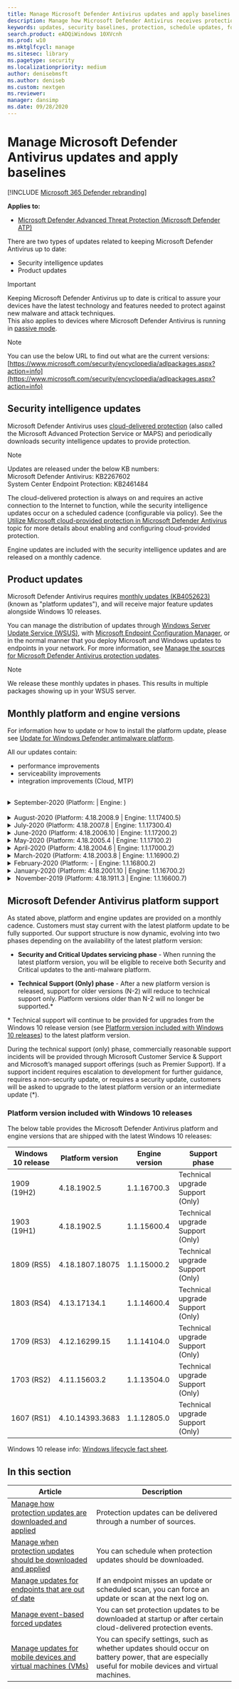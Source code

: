 ```yaml
---
title: Manage Microsoft Defender Antivirus updates and apply baselines
description: Manage how Microsoft Defender Antivirus receives protection and product updates.
keywords: updates, security baselines, protection, schedule updates, force updates, mobile updates, wsus
search.product: eADQiWindows 10XVcnh
ms.prod: w10
ms.mktglfcycl: manage
ms.sitesec: library
ms.pagetype: security
ms.localizationpriority: medium
author: denisebmsft
ms.author: deniseb
ms.custom: nextgen
ms.reviewer: 
manager: dansimp
ms.date: 09/28/2020
---
```


# Manage Microsoft Defender Antivirus updates and apply baselines

[!INCLUDE [Microsoft 365 Defender rebranding](../../includes/microsoft-defender.md)]


**Applies to:**

- [Microsoft Defender Advanced Threat Protection (Microsoft Defender ATP)](https://go.microsoft.com/fwlink/p/?linkid=2069559)

There are two types of updates related to keeping Microsoft Defender Antivirus up to date:

 - Security intelligence updates
 - Product updates

> [!IMPORTANT]
> Keeping Microsoft Defender Antivirus up to date is critical to assure your devices have the latest technology and features needed to protect against new malware and attack techniques.  
> This also applies to devices where Microsoft Defender Antivirus is running in [passive mode](https://docs.microsoft.com/windows/security/threat-protection/microsoft-defender-antivirus/microsoft-defender-antivirus-compatibility).

> [!NOTE]
> You can use the below URL to find out what are the current versions:
> [https://www.microsoft.com/security/encyclopedia/adlpackages.aspx?action=info](https://www.microsoft.com/security/encyclopedia/adlpackages.aspx?action=info)

## Security intelligence updates

Microsoft Defender Antivirus uses [cloud-delivered protection](utilize-microsoft-cloud-protection-microsoft-defender-antivirus.md) (also called the Microsoft Advanced Protection Service or MAPS) and periodically downloads security intelligence updates to provide protection.

> [!NOTE]
> Updates are released under the below KB numbers:  
> Microsoft Defender Antivirus: KB2267602  
> System Center Endpoint Protection: KB2461484

The cloud-delivered protection is always on and requires an active connection to the Internet to function, while the security intelligence updates occur on a scheduled cadence (configurable via policy). See the [Utilize Microsoft cloud-provided protection in Microsoft Defender Antivirus](utilize-microsoft-cloud-protection-microsoft-defender-antivirus.md) topic for more details about enabling and configuring cloud-provided protection. 

Engine updates are included with the security intelligence updates and are released on a monthly cadence.

## Product updates

Microsoft Defender Antivirus requires [monthly updates (KB4052623)](https://support.microsoft.com/help/4052623/update-for-windows-defender-antimalware-platform) (known as "platform updates"), and will receive major feature updates alongside Windows 10 releases.

You can manage the distribution of updates through [Windows Server Update Service (WSUS)](https://docs.microsoft.com/mem/configmgr/protect/deploy-use/endpoint-definitions-wsus#to-synchronize-endpoint-protection-definition-updates-in-standalone-wsus), with [Microsoft Endpoint Configuration Manager](https://docs.microsoft.com/configmgr/sum/understand/software-updates-introduction), or in the normal manner that you deploy Microsoft and Windows updates to endpoints in your network.
For more information, see [Manage the sources for Microsoft Defender Antivirus protection updates](https://docs.microsoft.com/mem/configmgr/protect/deploy-use/endpoint-definitions-wsus#to-synchronize-endpoint-protection-definition-updates-in-standalone-wsus).

> [!NOTE]
> We release these monthly updates in phases. This results in multiple packages showing up in your WSUS server.

## Monthly platform and engine versions

For information how to update or how to install the platform update, please see [Update for Windows Defender antimalware platform](https://support.microsoft.com/help/4052623/update-for-windows-defender-antimalware-platform).

All our updates contain:
- performance improvements
- serviceability improvements
- integration improvements (Cloud, MTP)  
<br/>
<details>
<summary> September-2020 (Platform:  | Engine: )</summary>

&ensp;Security intelligence update version: **versionnumber**  
&ensp;Released: **releasedate**  
&ensp;Platform: **platformnumber**  
&ensp;Engine: **enginenumber**  
&ensp;Support phase: **Security and Critical Updates**
    
### What's new
- Require administrative privileges for quarantine restore
- Support for XML formatted events
- Provide CSP support to ignore exclusion merge
- New management interfaces for: <br/>
   - UDP Inspection
   - Network Protection on Server 2019
   - IP Address exclusions for Network Protection
- Improve visibility into TPM logs
- Improved Office VBA script scanning

### Known Issues
No known issues  
<br/>
</details>
<br/>
<details>
<summary> August-2020 (Platform: 4.18.2008.9 | Engine: 1.1.17400.5)</summary>

&ensp;Security intelligence update version: **1.323.9.0**  
&ensp;Released: **August 27, 2020**  
&ensp;Platform: **4.18.2008.9**  
&ensp;Engine: **1.1.17400.5**  
&ensp;Support phase: **Security and Critical Updates**
    
### What's new
* Add more telemetry events
* Improved scan event telemetry
* Improved behavior monitoring for memory scans
* Improved macro streams scanning
* Added `AMRunningMode` to Get-MpComputerStatus PowerShell CmdLet

### Known Issues
No known issues  
<br/>
</details>

<details>
<summary> July-2020 (Platform: 4.18.2007.8 | Engine: 1.1.17300.4)</summary>

&ensp;Security intelligence update version: **1.321.30.0**  
&ensp;Released: **July 28, 2020**  
&ensp;Platform: **4.18.2007.8**  
&ensp;Engine: **1.1.17300.4**  
&ensp;Support phase: **Security and Critical Updates**
    
### What's new
* Improved telemetry for BITS
* Improved Authenticode code signing certificate validation

### Known Issues
No known issues  
<br/>
</details>

<details>
<summary> June-2020 (Platform: 4.18.2006.10 | Engine: 1.1.17200.2)</summary>

&ensp;Security intelligence update version: **1.319.20.0**  
&ensp;Released: **June 22, 2020**  
&ensp;Platform: **4.18.2006.10**  
&ensp;Engine: **1.1.17200.2**  
&ensp;Support phase: **Security and Critical Updates**
    
### What's new
* Possibility to specify the [location of the support logs](https://docs.microsoft.com/windows/security/threat-protection/microsoft-defender-antivirus/collect-diagnostic-data)
* Skipping aggressive catchup scan in Passive mode.
* Allow Defender to update on metered connections
* Fixed performance tuning when caching is disabled 
* Fixed registry query 
* Fixed scantime randomization in ADMX

### Known Issues
No known issues  
<br/>
</details>

<details>
<summary> May-2020 (Platform: 4.18.2005.4 | Engine: 1.1.17100.2)</summary>

&ensp;Security intelligence update version: **1.317.20.0**  
&ensp;Released: **May 26, 2020**  
&ensp;Platform: **4.18.2005.4**  
&ensp;Engine: **1.1.17100.2**  
&ensp;Support phase: **Technical upgrade Support (Only)**
    
### What's new
* Improved logging for scan events
* Improved user mode crash handling.
* Added event tracing for Tamper protection
* Fixed AMSI Sample submission
* Fixed AMSI Cloud blocking
* Fixed Security update install log

### Known Issues
No known issues  
<br/>
</details>

<details>
<summary> April-2020 (Platform: 4.18.2004.6 | Engine: 1.1.17000.2)</summary>

&ensp;Security intelligence update version: **1.315.12.0**  
&ensp;Released: **April 30, 2020**  
&ensp;Platform: **4.18.2004.6**  
&ensp;Engine: **1.1.17000.2**  
&ensp;Support phase: **Technical upgrade Support (Only)**
    
### What's new
* WDfilter improvements
* Add more actionable event data to ASR detection events
* Fixed version information in diagnostic data and WMI
* Fixed incorrect platform version in UI after platform update
* Dynamic URL intel for Fileless threat protection
* UEFI scan capability
* Extend logging for updates

### Known Issues
No known issues  
<br/>
</details>

<details>
<summary> March-2020 (Platform: 4.18.2003.8 | Engine: 1.1.16900.2)</summary>

&ensp;Security intelligence update version: **1.313.8.0**  
&ensp;Released: **March 24, 2020**  
&ensp;Platform: **4.18.2003.8**  
&ensp;Engine: **1.1.16900.4**  
&ensp;Support phase: **Technical upgrade Support (Only)**
    
### What's new

* CPU Throttling option added to [MpCmdRun](https://docs.microsoft.com/windows/security/threat-protection/microsoft-defender-antivirus/command-line-arguments-microsoft-defender-antivirus)
* Improve diagnostic capability
* reduce Security intelligence timeout (5min)
* Extend AMSI engine internal log capability
* Improve notification for process blocking
   
### Known Issues
[**Fixed**] Microsoft Defender Antivirus is skipping files when running a scan.

<br/>
</details>

<details>

<summary> February-2020 (Platform: - | Engine: 1.1.16800.2)</summary>
  

  Security intelligence update version: **1.311.4.0**   
  Released: **February 25, 2020**  
  Platform/Client: **-**  
  Engine: **1.1.16800.2**  
  Support phase: **N/A**
     
### What's new

  
### Known Issues
No known issues
<br/>
</details>

<details>
<summary> January-2020 (Platform: 4.18.2001.10 | Engine: 1.1.16700.2)</summary>
  

Security intelligence update version: **1.309.32.0**  
Released: **January 30, 2020**  
Platform/Client: **4.18.2001.10**  
Engine: **1.1.16700.2**  
Support phase: **Technical upgrade Support (Only)**
     
### What's new

* Fixed BSOD on WS2016 with Exchange
* Support platform updates when TMP is redirected to network path
* Platform and engine versions are added to [WDSI](https://www.microsoft.com/wdsi/defenderupdates)
* extend Emergency signature update to [passive mode](https://docs.microsoft.com/windows/security/threat-protection/microsoft-defender-antivirus/microsoft-defender-antivirus-compatibility)
* Fix 4.18.1911.3 hang
   
### Known Issues
[**Fixed**] devices utilizing [modern standby mode](https://docs.microsoft.com/windows-hardware/design/device-experiences/modern-standby) may experience a hang with the Windows Defender filter driver that results in a gap of protection.  Affected machines appear to the customer as having not updated to the latest antimalware platform.  
<br/>
> [!IMPORTANT]
> This updates is needed by RS1 devices running lower version of the platform to support SHA2. <br/>This update has reboot flag for systems that are experiencing the hang issue.<br/> the This update is re-released in April 2020 and will not be superseded by newer updates to keep future availability.
<br/>
> [!IMPORTANT]
> This update is categorized as an "update" due to its reboot requirement and will only be offered with a [Windows Update](https://support.microsoft.com/help/4027667/windows-10-update)
<br/>
</details>

<details>
<summary> November-2019 (Platform: 4.18.1911.3 | Engine: 1.1.16600.7)</summary>

Security intelligence update version: **1.307.13.0**  
Released: **December 7, 2019**  
Platform: **4.18.1911.3**  
Engine: **1.1.17000.7**  
Support phase: **No support**  
     
### What's new

* Fixed MpCmdRun tracing level
* Fixed WDFilter version info
* Improve notifications (PUA)
* add MRT logs to support files
   
### Known Issues
When this update is installed, the device needs the jump package 4.10.2001.10 to be able to update to the latest platform version.
<br/>
</details>

## Microsoft Defender Antivirus platform support
As stated above, platform and engine updates are provided on a monthly cadence.
Customers must stay current with the latest platform update to be fully supported. Our support structure is now dynamic, evolving into two phases depending on the availability of the latest platform version:


* **Security and Critical Updates servicing phase** - When running the latest platform version, you will be eligible to receive both Security and Critical updates to the anti-malware platform.
 

* **Technical Support (Only) phase** - After a new platform version is released, support for older versions (N-2) will reduce to technical support only. Platform versions older than N-2 will no longer be supported.*

\* Technical support will continue to be provided for upgrades from the Windows 10 release version (see [Platform version included with Windows 10 releases](#platform-version-included-with-windows-10-releases)) to the latest platform version.

During the technical support (only) phase, commercially reasonable support incidents will be provided through Microsoft Customer Service & Support and Microsoft’s managed support offerings (such as Premier Support). If a support incident requires escalation to development for further guidance, requires a non-security update, or requires a security update, customers will be asked to upgrade to the latest platform version or an intermediate update (*).

### Platform version included with Windows 10 releases
The below table provides the Microsoft Defender Antivirus platform and engine versions that are shipped with the latest Windows 10 releases:    

|Windows 10 release  |Platform version  |Engine version |Support phase |
|-|-|-|-|
|1909  (19H2) |4.18.1902.5 |1.1.16700.3 | Technical upgrade Support (Only) |
|1903  (19H1) |4.18.1902.5 |1.1.15600.4 | Technical upgrade Support (Only) |
|1809  (RS5) |4.18.1807.18075 |1.1.15000.2 | Technical upgrade Support (Only) |
|1803  (RS4) |4.13.17134.1 |1.1.14600.4 | Technical upgrade Support (Only) |
|1709  (RS3) |4.12.16299.15 |1.1.14104.0 | Technical upgrade Support (Only) |
|1703  (RS2) |4.11.15603.2 |1.1.13504.0 | Technical upgrade Support (Only) |
|1607 (RS1) |4.10.14393.3683 |1.1.12805.0 | Technical upgrade Support (Only) |  

Windows 10 release info: [Windows lifecycle fact sheet](https://support.microsoft.com/help/13853/windows-lifecycle-fact-sheet).


## In this section

Article | Description 
---|---
[Manage how protection updates are downloaded and applied](manage-protection-updates-microsoft-defender-antivirus.md) | Protection updates can be delivered through a number of sources.
[Manage when protection updates should be downloaded and applied](manage-protection-update-schedule-microsoft-defender-antivirus.md) | You can schedule when protection updates should be downloaded.
[Manage updates for endpoints that are out of date](manage-outdated-endpoints-microsoft-defender-antivirus.md) | If an endpoint misses an update or scheduled scan, you can force an update or scan at the next log on.
[Manage event-based forced updates](manage-event-based-updates-microsoft-defender-antivirus.md) | You can set protection updates to be downloaded at startup or after certain cloud-delivered protection events.
[Manage updates for mobile devices and virtual machines (VMs)](manage-updates-mobile-devices-vms-microsoft-defender-antivirus.md)| You can specify settings, such as whether updates should occur on battery power, that are especially useful for mobile devices and virtual machines.
